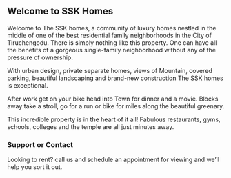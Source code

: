## Welcome to SSK Homes

Welcome to The SSK homes, a community of luxury homes nestled in the middle of one of the best residential family neighborhoods in the City of Tiruchengodu. There is simply nothing like this property. One can have all the benefits of a gorgeous single-family neighborhood without any of the pressure of ownership. 

With urban design, private separate homes, views of Mountain, covered parking, beautiful landscaping and brand-new construction The SSK homes is exceptional. 

After work get on your bike head into Town for dinner and a movie. Blocks away take a stroll, go for a run or bike for miles along the beautiful greenary. 

This incredible property is in the heart of it all! Fabulous restaurants, gyms, schools, colleges and the temple are all just minutes away. 


### Support or Contact

Looking to rent? call us and schedule an appointment for viewing and we’ll help you sort it out.
